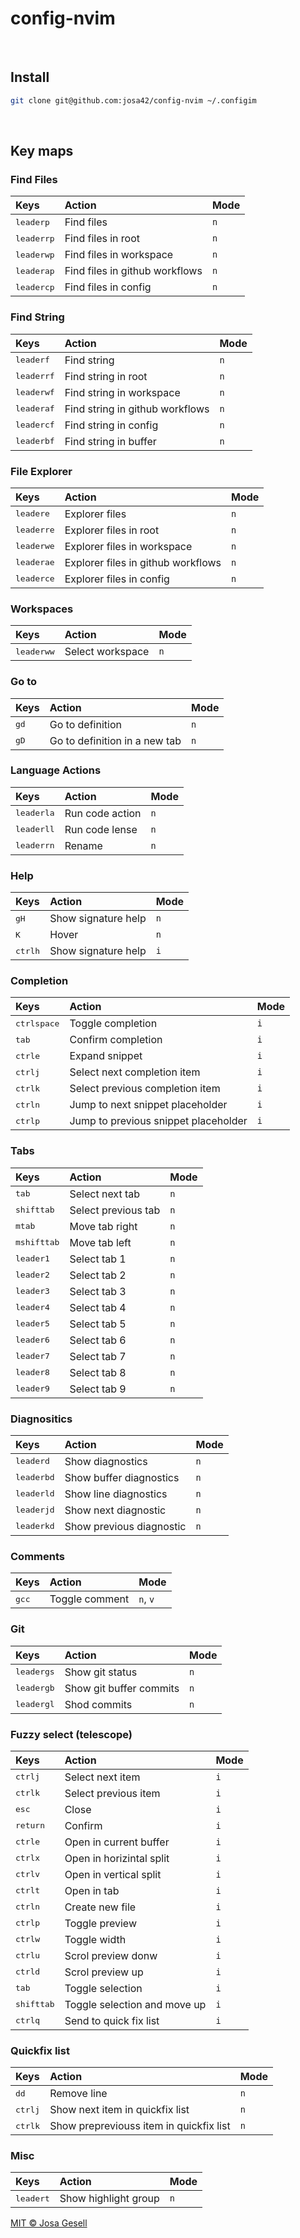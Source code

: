 # config-nvim

<br>

## Install

```sh
git clone git@github.com:josa42/config-nvim ~/.configim
```

<br>

## Key maps

### Find Files

| Keys                                      | Action                         | Mode |
| :---------------------------------------- | :----------------------------- | :--- |
| <kbd>leader</kbd><kbd>p</kbd>             | Find files                     | `n`  |
| <kbd>leader</kbd><kbd>r</kbd><kbd>p</kbd> | Find files in root             | `n`  |
| <kbd>leader</kbd><kbd>w</kbd><kbd>p</kbd> | Find files in workspace        | `n`  |
| <kbd>leader</kbd><kbd>a</kbd><kbd>p</kbd> | Find files in github workflows | `n`  |
| <kbd>leader</kbd><kbd>c</kbd><kbd>p</kbd> | Find files in config           | `n`  |

### Find String

| Keys                                      | Action                          | Mode |
| :---------------------------------------- | :------------------------------ | :--- |
| <kbd>leader</kbd><kbd>f</kbd>             | Find string                     | `n`  |
| <kbd>leader</kbd><kbd>r</kbd><kbd>f</kbd> | Find string in root             | `n`  |
| <kbd>leader</kbd><kbd>w</kbd><kbd>f</kbd> | Find string in workspace        | `n`  |
| <kbd>leader</kbd><kbd>a</kbd><kbd>f</kbd> | Find string in github workflows | `n`  |
| <kbd>leader</kbd><kbd>c</kbd><kbd>f</kbd> | Find string in config           | `n`  |
| <kbd>leader</kbd><kbd>b</kbd><kbd>f</kbd> | Find string in buffer           | `n`  |

### File Explorer

| Keys                                      | Action                             | Mode |
| :---------------------------------------- | :--------------------------------- | :--- |
| <kbd>leader</kbd><kbd>e</kbd>             | Explorer files                     | `n`  |
| <kbd>leader</kbd><kbd>r</kbd><kbd>e</kbd> | Explorer files in root             | `n`  |
| <kbd>leader</kbd><kbd>w</kbd><kbd>e</kbd> | Explorer files in workspace        | `n`  |
| <kbd>leader</kbd><kbd>a</kbd><kbd>e</kbd> | Explorer files in github workflows | `n`  |
| <kbd>leader</kbd><kbd>c</kbd><kbd>e</kbd> | Explorer files in config           | `n`  |

### Workspaces

| Keys                                      | Action           | Mode |
| :---------------------------------------- | :--------------- | :--- |
| <kbd>leader</kbd><kbd>w</kbd><kbd>w</kbd> | Select workspace | `n`  |

### Go to

| Keys                     | Action                        | Mode |
| :----------------------- | :---------------------------- | :--- |
| <kbd>g</kbd><kbd>d</kbd> | Go to definition              | `n`  |
| <kbd>g</kbd><kbd>D</kbd> | Go to definition in a new tab | `n`  |

### Language Actions

| Keys                                      | Action          | Mode |
| :---------------------------------------- | :-------------- | :--- |
| <kbd>leader</kbd><kbd>l</kbd><kbd>a</kbd> | Run code action | `n`  |
| <kbd>leader</kbd><kbd>l</kbd><kbd>l</kbd> | Run code lense  | `n`  |
| <kbd>leader</kbd><kbd>r</kbd><kbd>n</kbd> | Rename          | `n`  |

### Help

| Keys                        | Action              | Mode |
| :-------------------------- | :------------------ | :--- |
| <kbd>g</kbd><kbd>H</kbd>    | Show signature help | `n`  |
| <kbd>K</kbd>                | Hover               | `n`  |
| <kbd>ctrl</kbd><kbd>h</kbd> | Show signature help | `i`  |

### Completion

| Keys                            | Action                               | Mode |
| :------------------------------ | :----------------------------------- | :--- |
| <kbd>ctrl</kbd><kbd>space</kbd> | Toggle completion                    | `i`  |
| <kbd>tab</kbd>                  | Confirm completion                   | `i`  |
| <kbd>ctrl</kbd><kbd>e</kbd>     | Expand snippet                       | `i`  |
| <kbd>ctrl</kbd><kbd>j</kbd>     | Select next completion item          | `i`  |
| <kbd>ctrl</kbd><kbd>k</kbd>     | Select previous completion item      | `i`  |
| <kbd>ctrl</kbd><kbd>n</kbd>     | Jump to next snippet placeholder     | `i`  |
| <kbd>ctrl</kbd><kbd>p</kbd>     | Jump to previous snippet placeholder | `i`  |

### Tabs

| Keys                                       | Action              | Mode |
| :----------------------------------------- | :------------------ | :--- |
| <kbd>tab</kbd>                             | Select next tab     | `n`  |
| <kbd>shift</kbd><kbd>tab</kbd>             | Select previous tab | `n`  |
| <kbd>m</kbd><kbd>tab</kbd>                 | Move tab right      | `n`  |
| <kbd>m</kbd><kbd>shift</kbd><kbd>tab</kbd> | Move tab left       | `n`  |
| <kbd>leader</kbd><kbd>1</kbd>              | Select tab 1        | `n`  |
| <kbd>leader</kbd><kbd>2</kbd>              | Select tab 2        | `n`  |
| <kbd>leader</kbd><kbd>3</kbd>              | Select tab 3        | `n`  |
| <kbd>leader</kbd><kbd>4</kbd>              | Select tab 4        | `n`  |
| <kbd>leader</kbd><kbd>5</kbd>              | Select tab 5        | `n`  |
| <kbd>leader</kbd><kbd>6</kbd>              | Select tab 6        | `n`  |
| <kbd>leader</kbd><kbd>7</kbd>              | Select tab 7        | `n`  |
| <kbd>leader</kbd><kbd>8</kbd>              | Select tab 8        | `n`  |
| <kbd>leader</kbd><kbd>9</kbd>              | Select tab 9        | `n`  |

### Diagnositics

| Keys                                      | Action                   | Mode |
| :---------------------------------------- | :----------------------- | :--- |
| <kbd>leader</kbd><kbd>d</kbd>             | Show diagnostics         | `n`  |
| <kbd>leader</kbd><kbd>b</kbd><kbd>d</kbd> | Show buffer diagnostics  | `n`  |
| <kbd>leader</kbd><kbd>l</kbd><kbd>d</kbd> | Show line diagnostics    | `n`  |
| <kbd>leader</kbd><kbd>j</kbd><kbd>d</kbd> | Show next diagnostic     | `n`  |
| <kbd>leader</kbd><kbd>k</kbd><kbd>d</kbd> | Show previous diagnostic | `n`  |

### Comments

| Keys                                 | Action         | Mode     |
| :----------------------------------- | :------------- | :------- |
| <kbd>g</kbd><kbd>c</kbd><kbd>c</kbd> | Toggle comment | `n`, `v` |

### Git

| Keys                                      | Action                  | Mode |
| :---------------------------------------- | :---------------------- | :--- |
| <kbd>leader</kbd><kbd>g</kbd><kbd>s</kbd> | Show git status         | `n`  |
| <kbd>leader</kbd><kbd>g</kbd><kbd>b</kbd> | Show git buffer commits | `n`  |
| <kbd>leader</kbd><kbd>g</kbd><kbd>l</kbd> | Shod commits            | `n`  |

### Fuzzy select (telescope)

| Keys                           | Action                       | Mode |
| :----------------------------- | :--------------------------- | :--- |
| <kbd>ctrl</kbd><kbd>j</kbd>    | Select next item             | `i`  |
| <kbd>ctrl</kbd><kbd>k</kbd>    | Select previous item         | `i`  |
| <kbd>esc</kbd>                 | Close                        | `i`  |
| <kbd>return</kbd>              | Confirm                      | `i`  |
| <kbd>ctrl</kbd><kbd>e</kbd>    | Open in current buffer       | `i`  |
| <kbd>ctrl</kbd><kbd>x</kbd>    | Open in horizintal split     | `i`  |
| <kbd>ctrl</kbd><kbd>v</kbd>    | Open in vertical split       | `i`  |
| <kbd>ctrl</kbd><kbd>t</kbd>    | Open in tab                  | `i`  |
| <kbd>ctrl</kbd><kbd>n</kbd>    | Create new file              | `i`  |
| <kbd>ctrl</kbd><kbd>p</kbd>    | Toggle preview               | `i`  |
| <kbd>ctrl</kbd><kbd>w</kbd>    | Toggle width                 | `i`  |
| <kbd>ctrl</kbd><kbd>u</kbd>    | Scrol preview donw           | `i`  |
| <kbd>ctrl</kbd><kbd>d</kbd>    | Scrol preview up             | `i`  |
| <kbd>tab</kbd>                 | Toggle selection             | `i`  |
| <kbd>shift</kbd><kbd>tab</kbd> | Toggle selection and move up | `i`  |
| <kbd>ctrl</kbd><kbd>q</kbd>    | Send to quick fix list       | `i`  |

### Quickfix list

| Keys                        | Action                                  | Mode |
| :-------------------------- | :-------------------------------------- | :--- |
| <kbd>d</kbd><kbd>d</kbd>    | Remove line                             | `n`  |
| <kbd>ctrl</kbd><kbd>j</kbd> | Show next item in quickfix list         | `n`  |
| <kbd>ctrl</kbd><kbd>k</kbd> | Show prepreviouss item in quickfix list | `n`  |

### Misc

| Keys                          | Action               | Mode |
| :---------------------------- | :------------------- | :--- |
| <kbd>leader</kbd><kbd>t</kbd> | Show highlight group | `n`  |

[MIT © Josa Gesell](LICENSE)
